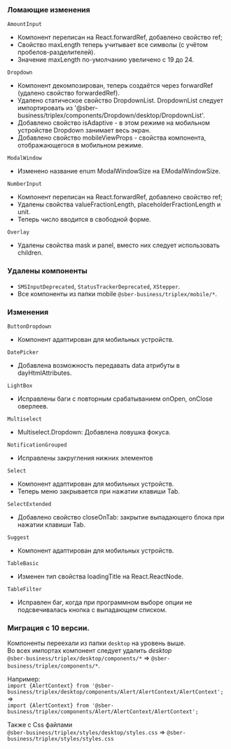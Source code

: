 ### Ломающие изменения

`AmountInput`

- Компонент переписан на React.forwardRef, добавлено свойство ref;
- Свойство maxLength теперь учитывает все символы (с учётом пробелов-разделителей).
- Значение maxLength по-умолчанию увеличено с 19 до 24.

`Dropdown`

- Компонент декомпозирован, теперь создаётся через forwardRef (удалено свойство forwardedRef).
- Удалено статическое свойство DropdownList. DropdownList следует импортировать из '@sber-business/triplex/components/Dropdown/desktop/DropdownList'.
- Добавлено свойство isAdaptive - в этом режиме на мобильном устройстве Dropdown занимает весь экран.
- Добавлено свойство mobileViewProps - свойства компонента, отображающегося в мобильном режиме.

`ModalWindow`

- Изменено название enum ModalWindowSize на EModalWindowSize.

`NumberInput`

- Компонент переписан на React.forwardRef, добавлено свойство ref;
- Удалены свойства valueFractionLength, placeholderFractionLength и unit.
- Теперь число вводится в свободной форме.

`Overlay`

- Удалены свойства mask и panel, вместо них следует использовать children.

### Удалены компоненты

- `SMSInputDeprecated`, `StatusTrackerDeprecated`, `XStepper`.
- Все компоненты из папки mobile `@sber-business/triplex/mobile/*`.

### Изменения

`ButtonDropdown`

- Компонент адаптирован для мобильных устройств.

`DatePicker`

- Добавлена возможность передавать data атрибуты в dayHtmlAttributes.

`LightBox`

- Исправлены баги с повторным срабатыванием onOpen, onClose оверлеев.

`Multiselect`

- Multiselect.Dropdown: Добавлена ловушка фокуса.

`NotificationGrouped`

- Исправлены закругления нижних элементов 

`Select`

- Компонент адаптирован для мобильных устройств.
- Теперь меню закрывается при нажатии клавиши Tab.

`SelectExtended`

- Добавлено свойство closeOnTab: закрытие выпадающего блока при нажатии клавиши Tab.

`Suggest`

- Компонент адаптирован для мобильных устройств.

`TableBasic`

- Изменен тип свойства loadingTitle на React.ReactNode.

`TableFilter`

- Исправлен баг, когда при программном выборе опции не подсвечивалась кнопка с выпадающем списком.

### Миграция с 10 версии.

Компоненты переехали из папки `desktop` на уровень выше.  
Во всех импортах компонент следует удалить *desktop*  
`@sber-business/triplex/desktop/components/*` => `@sber-business/triplex/components/*`.  

Например:   
`import {AlertContext} from '@sber-business/triplex/desktop/components/Alert/AlertContext/AlertContext';` =>   
`import {AlertContext} from '@sber-business/triplex/components/Alert/AlertContext/AlertContext';`

Также с Css файлами  
`@sber-business/triplex/styles/desktop/styles.css` => `@sber-business/triplex/styles/styles.css`
